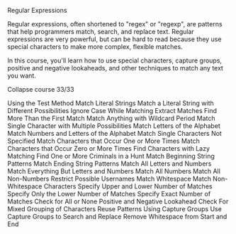 Regular Expressions

Regular expressions, often shortened to "regex" or "regexp", are patterns that help programmers match, search, and replace text. Regular expressions are very powerful, but can be hard to read because they use special characters to make more complex, flexible matches.

In this course, you'll learn how to use special characters, capture groups, positive and negative lookaheads, and other techniques to match any text you want.


Collapse course
33/33

Using the Test Method
Match Literal Strings
Match a Literal String with Different Possibilities
Ignore Case While Matching
Extract Matches
Find More Than the First Match
Match Anything with Wildcard Period
Match Single Character with Multiple Possibilities
Match Letters of the Alphabet
Match Numbers and Letters of the Alphabet
Match Single Characters Not Specified
Match Characters that Occur One or More Times
Match Characters that Occur Zero or More Times
Find Characters with Lazy Matching
Find One or More Criminals in a Hunt
Match Beginning String Patterns
Match Ending String Patterns
Match All Letters and Numbers
Match Everything But Letters and Numbers
Match All Numbers
Match All Non-Numbers
Restrict Possible Usernames
Match Whitespace
Match Non-Whitespace Characters
Specify Upper and Lower Number of Matches
Specify Only the Lower Number of Matches
Specify Exact Number of Matches
Check for All or None
Positive and Negative Lookahead
Check For Mixed Grouping of Characters
Reuse Patterns Using Capture Groups
Use Capture Groups to Search and Replace
Remove Whitespace from Start and End